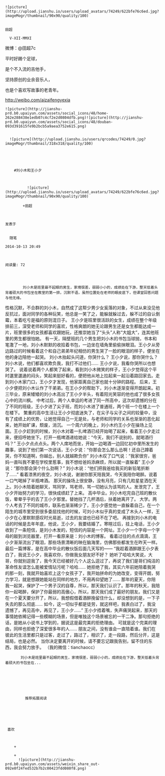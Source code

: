 
    
  
    ![picture](http://upload.jianshu.io/users/upload_avatars/74249/622bfe76c6ed.jpg?imageMogr/thumbnail/90x90/quality/100)
    

    田超
  
      V-XII-MMXI


微博：@田超7c


平时好踢个足球，

是个不入流的吉他手，

坚持原创的业余音乐人，

也是个喜欢写故事的老青年。

http://weibo.com/aizaifengyexia




  
  
    ![picture](http://jianshu-prd.b0.upaiyun.com/assets/social_icons/48/home-262e288438e1edb07c4cf2e2d0804dfb.png)![picture](http://jianshu-prd.b0.upaiyun.com/assets/social_icons/48/douban-093d391615fe9b2bcb5a9aea3752e615.png)
  
    
      ![picture](http://upload.jianshu.io/users/qrcodes/74249/0.jpg?imageMogr/thumbnail/318x318/quality/100)
    


    
      
        #刘小木和王小夕
        
          
            
              ![picture](http://upload.jianshu.io/users/upload_avatars/74249/622bfe76c6ed.jpg?imageMogr/thumbnail/90x90/quality/100)
            
            +田超
        
        
    
    发表于 

    
      随笔

    2014-10-13 20:49

    

    阅读量: 72
  


        
            刘小木是班里最不起眼的男生，家境很差，弱弱小小的，成绩处在下游，整天低着头背着硕大的书包坐在教室的第一排，沉默不语，虽然位置处在老师的眼皮底下，但课堂回答问题与他无缘。

  性格沉默，不合群的刘小木，自然成了这帮少男少女奚落的对象，不过从来没见他反抗过，面对同学的各种玩笑，他总是一笑了之，能躲就躲过去，躲不过的自认倒霉，本着吃亏是福的原则混日子。
  王小夕是班里很活跃的女生，成绩在整个年级排前三，深受老师和同学的喜欢，性格爽朗的她无论跟男生还是女生都能达成一片，班里很多的女孩都喜欢跟她玩，还推崇她当了“头头”人称“大姐大”，连其他班里的男生都很怕她。
  有一天，隔壁班的几个男生把刘小木的书包当球抛，书本和笔潵了一地，刘小木默默的收拾着书包，一边坐在墙角里偷偷抹眼泪。王小夕从旁边路过的时候看着这个和自己弟弟年纪相仿的男生哭了一脸的眼泪的样子，便坐在他的身边陪他一起哭。
  刘小木抬起头问道，你哭什么？
  王小夕说，那你哭什么？
  刘小木说，他们都喜欢欺负我，我打不过他们……
  王小夕说，我看你哭所以也想哭了。
  说着说着两个人都笑了起来，看到刘小木微笑的样子，王小夕觉得这个平时邋里邋遢的闷头，笑起来挺好看的，便把他从地上拉起来一起沿着路回家去。走到刘小木家门口，王小夕才发现，他家距离自己家也就十分钟的路程。
  后来，王小夕便把刘小木认作了干弟弟。在王小夕的帮助下，刘小木逐渐变得开朗起来。初三毕业，原来矮矮的刘小木高出了王小夕半头，有着阳光笑容的他也成了很多女孩心中的流川枫。
  中考过后，两个人幸运的考进了同一所高中，这次却遗憾的分在了不同的班级，王小夕进了尖子班，而刘小木进了普通班，两个班一个在楼上一个在楼下。
  繁重的高中生活让王小夕彻底迷失了，在尖子与尖子之间的较量中，没有了成绩上的优势，让她觉得自己一无是处，与老师和同学的关系也渐渐的恶化起来，她开始旷课，颓废，消沉。
  一个周六的晚上，刘小木约王小夕在操场上见面。王小夕赶到的时候，刘小木对着一扎啤酒已经开始喝了起来，看着王小夕走过来，便招呼她坐下。打开一瓶啤酒递给她说：“今天，我们不说别的，就喝酒行吗？”
  王小夕点点点头。两个人席地而坐，开始一边喝酒一边回忆初中里所发生的趣事，说到了他们第一次说话，王小夕说：“你那会怎么那么怂啊！还自己蹲着哭，你不知道啊，你越怂，别人就越欺负你”
  刘小木叹了口气说：“我家很穷，爸妈一直叫我不要在学校里惹事，我不想给爸妈添麻烦，所以就一直躲着”
  王小夕说：“那你那会哭个什么劲啊？”
  刘小木说：“他们把我爸给我买的新铅笔折断了……”
  看着漆黑的夜空，刘小木说，谢谢你那天陪我哭，今天我陪你喝醉。说着一口气喝掉了半瓶啤酒。
  那天的操场上很安静，没有月亮，只有几粒星星洒在天上。刘小木陪着她聊天，骂同学，骂老师，骂一切她认为该骂的人。发泄完了，王小夕开始努力的学习，很快成绩赶了上来。
  高中毕业。刘小木吃完自己班的散伙饭，晕晕乎乎的去了王小夕那里。替她挡了几杯酒后，扶着她离开了。
  大学。两个人考去了不同的城市，联系也渐渐稀少了，王小夕感觉他一直躲着自己，在一个陌生的城市里受到很多委屈找他的时候，可刘小木似乎真的变成了木头人一样，王小夕在心里默默感叹时光易逝，过去的友谊也已经不在了吧。
  再接到刘小木的电话的时候是去年年底，他说，王小夕，我要结婚了。寒暄过后，挂上电话，王小夕收到了一条短信，是刘小木发的，短信的内容是一个网址。王小夕一个字母一个字母的敲到浏览器里，打开一看原来是：刘小木的博客。
  看着过往的点点滴滴，王小夕渐渐流出了眼泪，那些场景清晰的映在脑海里，仿佛那些都发生在昨天一样。最后一篇博客，是在高中毕业的散伙饭后面几天写的——
  “我趁着酒醉跟王小夕表白了，我说王小夕，我喜欢你，你做我女朋友好不好？
  她听了哈哈大笑说，大哥，你就别逗我了，我今天已经被好几个人这么逗过了，再说了我们是哥们纯洁的革命性友谊怎么能被爱情玷污呢？哈哈……
  她拒绝了我，其实六年前她陪着我哭的那一刻，我就开始喜欢上这个女孩子了，我开始拼命的为她改变，变得开朗，努力学习，就是想跟她能站在同样的地方，不用再仰望她了……
  那年的夏天，你陪我一起哭，保护了一个男子汉的自尊，所以，那天我们认识了。那年的秋天，我陪你一起喝醉，保护了你最弱的高傲心，所以，那天我们成了最好的朋友。我们又是在一个夏天要分开了，所以，我想假借着酒醉挽留住什么，却没想到的是，一下子失去的那么彻底……
  如今，这一切似乎都是徒劳，就这样吧，我表白过了，我没遗憾了，再见高中，再见了，王小夕……”
  王小夕捂着嘴，失声痛哭起来，那天的事情她依稀记得一些模糊的场景，但是唯独这个场景被忘的一干二净。那句拒绝的话，是她从小说书上学到的，据说这是最完美的拒绝理由。
  可就是这个完美的理由，同样也拒绝了深爱很多年的人……
  朋友之间，没有谁会一直陪着谁。我们在彼此的生活里都只是过客，走过了，路过了，相识了，走一段路，然后分开，这是结局，也是必然。
  当你决定要离开的时候，请不要忘记跟我告别，留不住的东西，我会努力放手。
  （我的微信：tianchaocc）

        
           刘小木是班里最不起眼的男生，家境很差，弱弱小小的，成绩处在下游，整天低着头背着硕大的书包坐在...
      
    
    
      
      
      
          
             推荐拓展阅读
        
      
    
    
      
          
     喜欢

      
      
        +
                  
        +
          ![picture](http://jianshu-prd.b0.upaiyun.com/assets/weixin_share_out-092e0f24fed532b7b2c00423fdd080f8.png)
        
      
    
  



